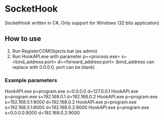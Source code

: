 # SocketHook
SocketHook written in C#, Only support for Windows (32 bits application)


## How to use
1. Run RegisterCOMObjects.bat (as admin)
2. Run HookAPI.exe with parameter p=&lt;process.exe&gt; s=&lt;bind_address:port&gt; d=&lt;forward_address:port&gt;
(bind_address can replace with 0.0.0.0, port can be blank)

### Example parameters
HookAPI.exe p=program.exe s=0.0.0.0 d=127.0.0.1
HookAPI.exe p=program.exe s=192.168.0.1 d=192.168.0.2
HookAPI.exe p=program.exe s=192.168.0.1:8000 d=192.168.0.2
HookAPI.exe p=program.exe s=192.168.0.1:8000 d=192.168.0.2:9000
HookAPI.exe p=program.exe s=0.0.0.0:8000 d=192.168.0.2:9000
